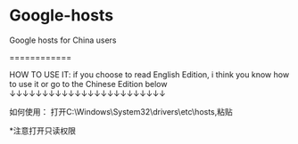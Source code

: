 Google-hosts
============

Google hosts for China users

============

HOW TO USE IT:
if you choose to read English Edition, i think you know how to use it
or go to the Chinese Edition below ↓↓↓↓↓↓↓↓↓↓↓↓↓↓↓↓↓↓↓↓↓↓↓↓

如何使用：
打开C:\Windows\System32\drivers\etc\hosts,粘贴

*注意打开只读权限


